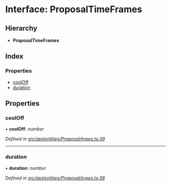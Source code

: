 # Interface: ProposalTimeFrames

## Hierarchy

* **ProposalTimeFrames**

## Index

### Properties

* [coolOff](proposaltimeframes.md#cooloff)
* [duration](proposaltimeframes.md#duration)

## Properties

###  coolOff

• **coolOff**: *number*

*Defined in [src/api/entities/Proposal/types.ts:39](https://github.com/PolymathNetwork/polymesh-sdk/blob/e182811/src/api/entities/Proposal/types.ts#L39)*

___

###  duration

• **duration**: *number*

*Defined in [src/api/entities/Proposal/types.ts:38](https://github.com/PolymathNetwork/polymesh-sdk/blob/e182811/src/api/entities/Proposal/types.ts#L38)*
